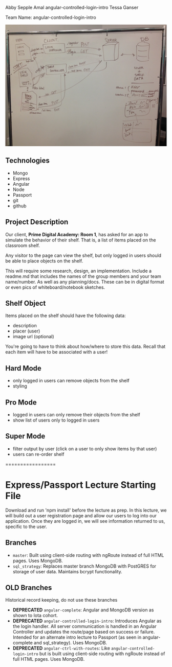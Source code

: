 Abby Sepple
Amal angular-controlled-login-intro
Tessa Ganser

Team Name: angular-controlled-login-intro


![whiteboard](/image1.JPG?raw=true "whiteboard")

Technologies
------------
* Mongo
* Express
* Angular
* Node
* Passport
* git
* github

Project Description
-------------------
Our client, **Prime Digital Academy: Room 1**, has asked for an app to simulate the behavior of their shelf. That is, a list of items placed on the classroom shelf.

Any visitor to the page can view the shelf, but only logged in users should be able to place objects on the shelf.

This will require some research, design, an implementation. Include a readme.md that includes the names of the group members and your team name/number. As well as any planning/docs. These can be in digital format or even pics of whiteboard/notebook sketches.

Shelf Object
------------
Items placed on the shelf should have the following data:

* description
* placer (user)
* image url (optional)

You're going to have to think about how/where to store this data. Recall that each item will have to be associated with a user!

Hard Mode
----------
* only logged in users can remove objects from the shelf
* styling

Pro Mode
--------
* logged in users can only remove their objects from the shelf
* show list of users only to logged in users

Super Mode
----------
* filter output by user (click on a user to only show items by that user)
* users can re-order shelf





=================
# Express/Passport Lecture Starting File
Download and run 'npm install' before the lecture as prep. In this lecture, we will build out a user registration page and allow our users to log into our application. Once they are logged in, we will see information returned to us, specific to the user.

## Branches
* `master`: Built using client-side routing with ngRoute instead of full HTML pages. Uses MongoDB.
* `sql_strategy`: Replaces master branch MongoDB with PostGRES for storage of user data. Maintains bcrypt functionality.


## OLD Branches

Historical record keeping, do not use these branches

* **DEPRECATED** `angular-complete`: Angular and MongoDB version as shown to Iota cohort.
* **DEPRECATED** `angular-controlled-login-intro`: Introduces Angular as the login handler. All server communication is handled in an Angular Controller and updates the route/page based on success or failure. Intended for an alternate intro lecture to Passport (as seen in angular-complete and sql_strategy). Uses MongoDB.
* **DEPRECATED** `angular-ctrl-with-routes`: Like `angular-controlled-login-intro` but is built using client-side routing with ngRoute instead of full HTML pages. Uses MongoDB.
